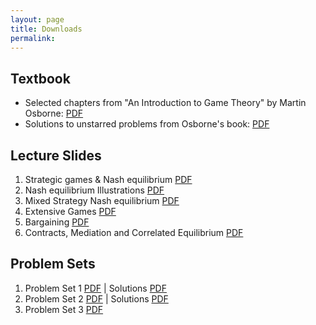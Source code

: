 ```yaml
---
layout: page
title: Downloads
permalink: 
---
```


## Textbook

- Selected chapters from "An Introduction to Game Theory" by Martin Osborne: [PDF](https://www.economics.utoronto.ca/osborne/igt/nash.pdf)
- Solutions to unstarred problems from Osborne's book: [PDF](https://www.economics.utoronto.ca/osborne/igt/solsp5.pdf)


## Lecture Slides

1. Strategic games & Nash equilibrium [PDF](https://drive.google.com/uc?export=download&id=1RWn5lRE82eJbqwnt13jjD5bZ9j1Yawmy)
2. Nash equilibrium Illustrations [PDF](https://drive.google.com/uc?export=download&id=1q0ZQP-GktYoK6V4fnAhP2-366UidDkIF)
3. Mixed Strategy Nash equilibrium [PDF](https://drive.google.com/uc?export=download&id=1Fl2Wjm4z0DKYre9jMzQVjes69q8kB8c9)
4. Extensive Games [PDF](https://drive.google.com/uc?export=download&id=1NlDvOZhW5ZdEWxOg8UzDY_EYCoFfcd8h)
5. Bargaining [PDF](https://drive.google.com/uc?export=download&id=1gxZdGgzNKbhJhglBE4EtK770DkKmm060)
6. Contracts, Mediation and Correlated Equilibrium [PDF](https://drive.google.com/uc?export=download&id=1kL_DK1eEQF5rWPfTouLWxBOPaHC1TgzB)



## Problem Sets

1. Problem Set 1 [PDF](https://drive.google.com/uc?export=download&id=1SeTSwED0jVzKSH0eYwg3exo7-8QiJ84H) \| Solutions [PDF](https://drive.google.com/uc?export=download&id=1E29oqnhArIosxUm6f-OATshnZ6qKKCOL)
2. Problem Set 2 [PDF](https://drive.google.com/uc?export=download&id=1NSPfsDmp7Q0Mzv1hybmvZsk9xe6Ep1vl) \| Solutions [PDF](https://drive.google.com/uc?export=download&id=1Vn2o62g5JPNlEprPeHyy21T1mAsIqkh1)
3. Problem Set 3 [PDF](https://drive.google.com/uc?export=download&id=1qeXMg5Ji1yHHocPz-TFeV2Y5ufmRysri)